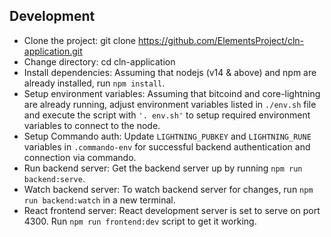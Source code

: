 Development
-----------
* Clone the project: git clone https://github.com/ElementsProject/cln-application.git
* Change directory: cd cln-application
* Install dependencies: Assuming that nodejs (v14 & above) and npm are already installed, run `npm install`.
* Setup environment variables: Assuming that bitcoind and core-lightning are already running, adjust environment variables listed in `./env.sh` file and execute the script with `'. env.sh'` to setup required environment variables to connect to the node.
* Setup Commando auth: Update `LIGHTNING_PUBKEY` and `LIGHTNING_RUNE` variables in `.commando-env` for successful backend authentication and connection via commando.
* Run backend server: Get the backend server up by running `npm run backend:serve`.
* Watch backend server: To watch backend server for changes, run `npm run backend:watch` in a new terminal.
* React frontend server: React development server is set to serve on port 4300. Run `npm run frontend:dev` script to get it working.

